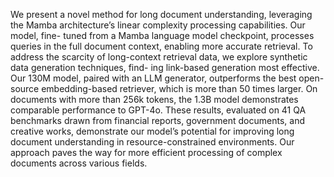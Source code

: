 We present a novel method for long document understanding, leveraging the
Mamba architecture’s linear complexity processing capabilities. Our model, fine-
tuned from a Mamba language model checkpoint, processes queries in the full
document context, enabling more accurate retrieval. To address the scarcity of
long-context retrieval data, we explore synthetic data generation techniques, find-
ing link-based generation most effective. Our 130M model, paired with an LLM
generator, outperforms the best open-source embedding-based retriever, which is
more than 50 times larger. On documents with more than 256k tokens, the 1.3B
model demonstrates comparable performance to GPT-4o. These results, evaluated
on 41 QA benchmarks drawn from financial reports, government documents, and
creative works, demonstrate our model’s potential for improving long document
understanding in resource-constrained environments. Our approach paves the way
for more efficient processing of complex documents across various fields.
